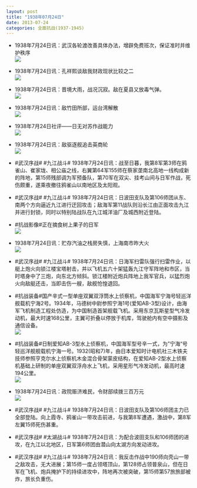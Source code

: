 ```yaml
---
layout: post
title: "1938年07月24日"
date: 2013-07-24
categories: 全面抗战(1937-1945)
---
```


<meta name="referrer" content="no-referrer" />

- 1938年7月24日讯：武汉各轮渡改善具体办法，增辟免费班次，保证准时并维护秩序 <br/><img src="https://ww2.sinaimg.cn/large/aca367d8jw1e6yban7f15j20c10nzdi6.jpg" />

- 1938年7月24日讯：孔祥熙谈敌我财政现状比较之二 <br/><img src="https://ww4.sinaimg.cn/large/aca367d8jw1e6y9k6qyaxj20c11hdtg3.jpg" />

- 1938年7月24日讯：晋境大雨，战况沉寂。敌在夏县又放毒气弹。 <br/><img src="https://ww1.sinaimg.cn/large/aca367d8jw1e6y7tx9f99j20c10zidix.jpg" />

- 1938年7月24日讯：敌竹田所部，运台湾解散 <br/><img src="https://ww2.sinaimg.cn/large/aca367d8jw1e6y62u4tcsj20630cgjru.jpg" />

- 1938年7月24日社评——日无对苏作战能力 <br/><img src="https://ww3.sinaimg.cn/large/aca367d8jw1e6y4cuzy31j20c10no42j.jpg" />

- 1938年7月24日讯：敌驱逐舰追击英商轮 <br/><img src="https://ww2.sinaimg.cn/large/aca367d8jw1e6y2mdurnbj20990chq3o.jpg" />

- #武汉序战# #九江战斗# 1938年7月24日讯：战至日暮，我第8军第3师在鸦雀山、崔家垅、相公庙之线，右翼第64军155师在蔡家垄南北高地一线构成新的阵地，第15师残部调为军预备队，第70军在双尖、挂考山间与日军作战，死伤颇重，遂乘夜撤往鸦雀山以南地区及太阳观。 

- #武汉序战# #九江战斗#  1938年7月24日讯：日波田支队及第106师团从东、南两个方向逼近九江进行迂回攻击；敌海军第11战队则沿长江由正面攻击九江并进行封锁，同时以特别陆战队在九江城洋油厂及城西附近登陆。 

- #抗战影像#正在摘食树上果子的日军 <br/><img src="https://ww1.sinaimg.cn/large/aca367d8jw1e6xx57mihwj20ct0l4tby.jpg" />

- 1938年7月24日讯：贮存汽油之栈房失慎，上海南市昨大火 <br/><img src="https://ww2.sinaimg.cn/large/aca367d8jw1e6xtyg1wyij20500out9t.jpg" />

- #武汉序战# #九江战斗# 1938年7月24日讯：日海军扫雷队强行扫雷作业，以艇上炮火向锁江楼宝塔射击，并以飞机五六十架猛轰九江守军阵地和市区，当时塔身中了三炮，向东北方倾斜。锁江楼附近炮兵阵地上我军官兵，以猛烈炮火向敌艇还击，当即击伤一艘，敌舰怆惶退回。 

- #抗战装备#国产辛式一型单座双翼双浮筒水上侦察机，中国海军宁海号轻巡洋舰载机宁海2号。1934年，马德树中尉参照宁海1号(爱知AB-3型)设计，由海军飞机制造工程处仿造，为中国制造首架舰载飞机。采用东京瓦斯星型气冷发动机，最大时速168公里，主翼可折叠以停放于机库，驾驶舱内有空中摄影及通信设备。 <br/><img src="https://ww4.sinaimg.cn/large/aca367d8jw1e6xqbzlfaej20c111ojtv.jpg" />

- #抗战装备#日制爱知AB-3型水上侦察机，中国海军型号辛一式，为”宁海“号轻巡洋舰舰载机宁海一号。1932(昭和7)年，由日本爱知时计电机社三木铁夫技师参照亨克尔水上侦察机木金混合骨架蒙皮结构，在爱知AB-2型水上侦察机基础上研制的单座双翼双浮舟水上飞机，采用星形气冷发动机，最高时速194公里。  <br/><img src="https://ww2.sinaimg.cn/large/aca367d8jw1e6xq6wgcklj20c10pdabu.jpg" />

- 1938年7月24日讯：政院赈济难民，令财部续拨三百万元 <br/><img src="https://ww4.sinaimg.cn/large/aca367d8jw1e6xoqn60doj20ba0gq3zn.jpg" />

- #武汉序战# #九江战斗# 1938年7月24日讯：日波田支队及第106师团主力已全部登陆。向上霞寺、鸦雀山一带攻击前进，与我第8军遭遇，激战中，第8军左翼15师死伤甚重。 

- #武汉序战# #太湖战斗# 1938年7月24日讯：为配合波田支队和106师团的进攻，在九江以北地区，日军第6师团由潜山向太湖方向发动进攻。 

- #武汉序战# #九江战斗# 1938年7月24日讯：我反击作战中190师向壳山一带之敌攻击，无大进展；第15师一度占领塔顶山，第128师占领普泉山，但在日军在飞机、炮兵掩护下的持续进攻中，阵地再次被突破，第15师第57旅旅部被炸，旅长负重伤。 

